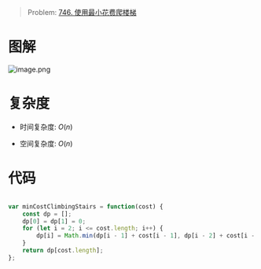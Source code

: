 > Problem: [746. 使用最小花费爬楼梯](https://leetcode.cn/problems/min-cost-climbing-stairs/description/)


# 图解

![image.png](https://pic.leetcode.cn/1670677844-BCGPnx-image.png)



# 复杂度
- 时间复杂度: $O(n)$

- 空间复杂度: $O(n)$
 

# 代码
```JavaScript []

var minCostClimbingStairs = function(cost) {
    const dp = [];
    dp[0] = dp[1] = 0;
    for (let i = 2; i <= cost.length; i++) {
        dp[i] = Math.min(dp[i - 1] + cost[i - 1], dp[i - 2] + cost[i - 2]);
    }
    return dp[cost.length];
};


```
